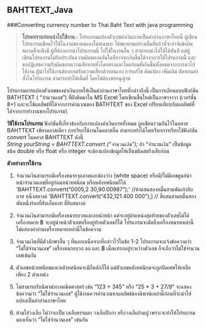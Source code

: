 ## BAHTTEXT_Java
###Converting currency number to Thai Baht Text with java programming

> **โปรดทราบก่อนนำไปใช้งาน :** โปรแกรมแปลงตัวเลขค่าเงินบาทเป็นคำอ่านภาษาไทยนี้ ผู้เขียนโปรแกรมเขียนไว้ใช้ในงานของตนเองโดยเฉพาะ ได้พยายามอย่างเต็มที่แล้วที่จะกำจัดข้อผิดพลาดที่จะพึงมี ผู้ที่ต้องการนำโปรแกรมนี้
> ไปใช้ในงานอื่น ๆ สามารถนำไปใช้ได้ทันที แต่ผู้เขียนโปรแกรมไม่รับประกันความผิดพลาดอันใดที่อาจจะเกิดขึ้นได้จากการใช้โปรแกรมนี้  และขอปฏิเสธความรับผิดชอบความเสียหายทั้งโดยตรงและโดยอ้อมที่เกิดขึ้นทั้งหมดจากการนำไปใช้งาน
> ผู้นำไปใช้งานต้องยอมรับความเสี่ยงด้วยตนเอง การแก้ไข ดัดแปลง เพิ่มเติม ตัดทอนคำสั่งในโปรแกรม สามารถทำได้เต็มที่ โดยไม่ต้องขออนุญาต

โปรแกรมการแปลงตัวเลขของค่าเงินบาทให้เป็นคำอ่านภาษาไทยที่กล่าวถึงนี้ เป็นการเลียนแบบฟังก์ชัน BATHTEXT ( “จำนวนเลข”)  ที่ฝังติดมาใน MS Excel  โดยเขียนขึ้นใหม่เป็นภาษาจาวา (เวอร์ชั่น 8+)  และจะใช้ผลลัพธ์ที่ได้จากการคำนวณของ BATHTEXT ของ Excel  เปรียบเทียบกับผลลัพธ์ที่ได้จากการทำงานของโปรแกรม\

**วิธีใช้งานโปรแกรม**
	ฟังก์ชันที่เกี่ยวข้องกับการแปลงค่าเงินบาททั้งหมด ถูกเขียนรวมกันไว้ในคลาส BAHTTEXT  เพียงคลาสเดียว การเรียกใช้งานในคลาสอื่น สามารถทำได้โดยเรียกการเรียกใช้ฟังก์ชัน convert ในคลาส BAHTTEXT ดังนี้\
	*String yourString = BAHTTEXT.convert (“จำนวนเงิน”);*
ถ้า “จำนวนเงิน” เป็นข้อมูลชนิด double หรือ float  หรือ integer จะต้องแปลงข้อมูลให้เป็นชนิดสตริงเสียก่อน

**ตัวอย่างการใช้งาน**   
  1. จำนวนเงินสามารถมีเครื่องหมายจุลภาคและช่องว่าง (white space)  หรือมี/ไม่มีเลขศูนย์นำหน้าจำนวนเลขที่อยู่ก่อนหน้าทศนิยม หรือหลังทศนิยมก็ได้
  	'BAHTTEXT.convert(“0005,2 30,90.00987”);'	//ห้าแสนสองหมื่นสามพันเก้าสิบบาท หนึ่งสตางค์
	'BAHTTEXT.convert(“432,121.400 000”);]		// สี่แสนสามหมื่นสองพันหนึ่งร้อยยี่สิบเอ็ดบาท สี่สิบสตางค์

  2. จำนวนเงินสามารถมีเครื่องหมายบวกและลบนำหน้า แต่จะอยู่ตำแหน่งสุดท้ายของตัวเลขไม่ได้ เครื่องหมาย ฿ จะอยู่นำหน้าตัวเลขหรืออยู่ท้ายตัวเลขก็ได้ โปรแกรมจะตัดทิ้งเครื่องหมายเหล่านี้ ไม่แสดงคำอ่านเครื่องหมายเหล่านี้ในข้อความ
  3. จำนวนเงินที่มีตัวอักษรอื่น ๆ ที่นอกเหนือจากที่กล่าวไว้ในข้อ 1-2  โปรแกรมจะแจ้งข้อความว่า “ไม่ใช่จำนวนเลข”  เครื่องหมายบวก ลบ และ ฿ เมื่อแทรกอยู่ระหว่างตัวเลข ก็จะถือว่าไม่ใช่จำนวนเลขเช่นกัน
  4. ตัวเลชหน้าทศนิยมและหลังทศนิยมจะมีกี่หลักก็ได้  แต่ตัวเลขหลังทศนิยมจะถูกปัดเศษให้เหลือเพียง 2  ตำแหน่ง 
  5. ไม่สามารถรับนิพจน์ทางคณิตศาสตร์ เช่น  “123 + 345” หรือ “25 * 3 + 27/9“ จะแสดงข้อความว่า “ไม่ใช่จำนวนเลข” ผู้ใช้งานควรคำนวณหาผลลัพธ์ของนิพจน์เหล่านี้ก่อนที่จะนำไปแปลงเป็นคำอ่านภาษาไทย
  6. ห้ามใส่วงเล็บ ไม่ว่าจะเป็นวงเล็บธรรมดา วงเล็บปีกกา หรือวงเล็บก้ามปู เพราะจะทำให้โปรแกรมมองเห็นว่า “ไม่ใช่จำนวนเลข” เช่นกัน
